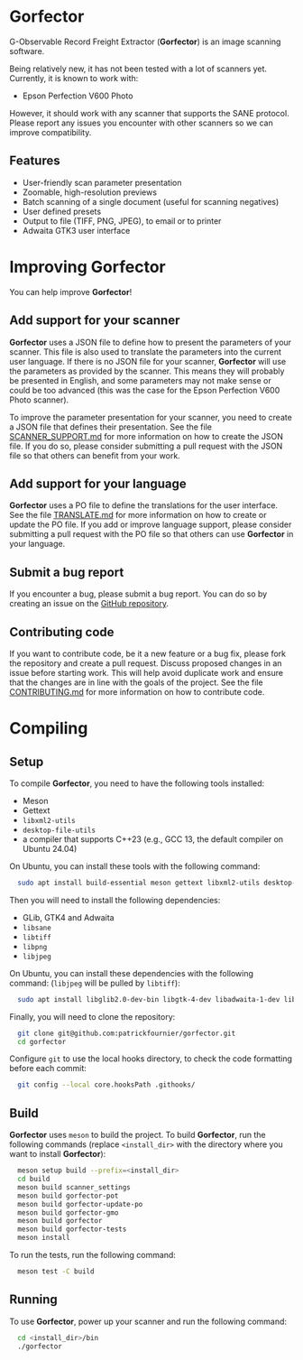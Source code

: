 # Gorfector

G-Observable Record Freight Extractor (**Gorfector**) is an image scanning software.

Being relatively new, it has not been tested with a lot of scanners yet. Currently, it is known to work with:

- Epson Perfection V600 Photo

However, it should work with any scanner that supports the SANE protocol. Please report any issues you encounter with
other scanners so we can improve compatibility.

## Features

- User-friendly scan parameter presentation
- Zoomable, high-resolution previews
- Batch scanning of a single document (useful for scanning negatives)
- User defined presets
- Output to file (TIFF, PNG, JPEG), to email or to printer
- Adwaita GTK3 user interface

# Improving Gorfector

You can help improve **Gorfector**!

## Add support for your scanner

**Gorfector** uses a JSON file to define how to present the parameters of your scanner. This file is also used to
translate the parameters into the current user language. If there is no JSON file for your scanner, **Gorfector** will use 
the parameters as provided by the scanner. This means they will probably be presented in English, and some
parameters may not make sense or could be too advanced (this was the case for the Epson Perfection V600 Photo scanner).

To improve the parameter presentation for your scanner, you need to create a JSON file that defines their presentation. See
the file [SCANNER_SUPPORT.md](SCANNER_SUPPORT.md) for more information on how to create the JSON file. If you do so, please consider 
submitting a pull request with the JSON file so that others can benefit from your work.

## Add support for your language

**Gorfector** uses a PO file to define the translations for the user interface. See the file
[TRANSLATE.md](TRANSLATE.md) for more information on how to create or update the PO file. 
If you add or improve language support, please consider submitting
a pull request with the PO file so that others can use **Gorfector** in your language.

## Submit a bug report

If you encounter a bug, please submit a bug report. You can do so by creating an issue on the 
[GitHub repository](https://github.com/patrickfournier/gorfector/issues).

## Contributing code

If you want to contribute code, be it a new feature or a bug fix, please fork the repository 
and create a pull request. Discuss proposed changes in an issue before starting work. 
This will help avoid duplicate work and ensure that the changes are
in line with the goals of the project. See the file [CONTRIBUTING.md](CONTRIBUTING.md) 
for more information on how to contribute code.

# Compiling

## Setup

To compile **Gorfector**, you need to have the following tools installed:

- Meson
- Gettext
- `libxml2-utils`
- `desktop-file-utils`
- a compiler that supports C++23 (e.g., GCC 13, the default compiler on Ubuntu 24.04)

On Ubuntu, you can install these tools with the following command:

```bash
  sudo apt install build-essential meson gettext libxml2-utils desktop-file-utils
```

Then you will need to install the following dependencies:

- GLib, GTK4 and Adwaita
- `libsane`
- `libtiff`
- `libpng`
- `libjpeg`

On Ubuntu, you can install these dependencies with the following command:
(`libjpeg` will be pulled by `libtiff`):

```bash
  sudo apt install libglib2.0-dev-bin libgtk-4-dev libadwaita-1-dev libsane-dev libtiff-dev libpng-dev
```

Finally, you will need to clone the repository:

```bash
  git clone git@github.com:patrickfournier/gorfector.git
  cd gorfector
```

Configure `git` to use the local hooks directory, to check the code formatting before each commit:

```bash
  git config --local core.hooksPath .githooks/
```

## Build

**Gorfector** uses `meson` to build the project. To build **Gorfector**, run the 
following commands (replace `<install_dir>` with the directory where you want to 
install **Gorfector**):

```bash
  meson setup build --prefix=<install_dir>
  cd build
  meson build scanner_settings
  meson build gorfector-pot
  meson build gorfector-update-po
  meson build gorfector-gmo
  meson build gorfector
  meson build gorfector-tests
  meson install
```

To run the tests, run the following command:

```bash
  meson test -C build
```

## Running

To use **Gorfector**, power up your scanner and run the following command:

```bash
  cd <install_dir>/bin
  ./gorfector
```
